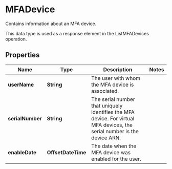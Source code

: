

# MFADevice

<p>Contains information about an MFA device.</p> <p>This data type is used as a response element in the <a>ListMFADevices</a> operation.</p>

## Properties

| Name | Type | Description | Notes |
|------------ | ------------- | ------------- | -------------|
|**userName** | **String** | The user with whom the MFA device is associated. |  |
|**serialNumber** | **String** | The serial number that uniquely identifies the MFA device. For virtual MFA devices, the serial number is the device ARN. |  |
|**enableDate** | **OffsetDateTime** | The date when the MFA device was enabled for the user. |  |



